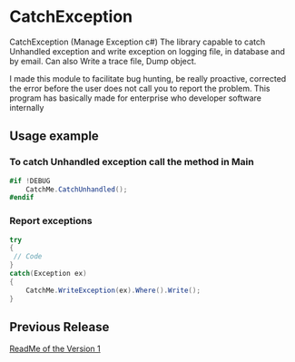 # CatchException

CatchException (Manage Exception c#)
The library capable to catch Unhandled exception and write exception on logging file, in database and by email. Can also Write a trace file, Dump object.

I made this module to facilitate bug hunting, be really proactive, corrected the error before the user does not call you to report the problem.
This program has basically made for enterprise who developer software internally


## Usage example

### To catch Unhandled exception call the method in Main
```c#
#if !DEBUG
    CatchMe.CatchUnhandled();
#endif
```

### Report exceptions
```c#
try
{
 // Code
}
catch(Exception ex)
{
    CatchMe.WriteException(ex).Where().Write();
}
```
## Previous Release

[ReadMe of the Version 1](/V1/README.md)
